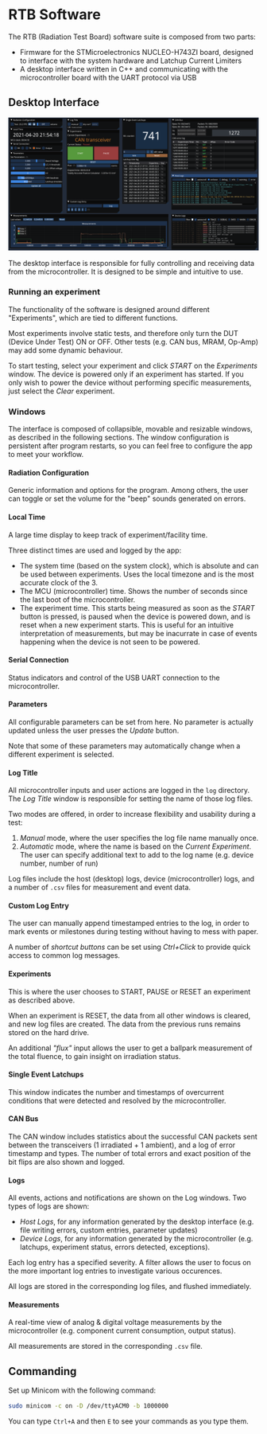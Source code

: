# RTB Software

The RTB (Radiation Test Board) software suite is composed from two parts:
- Firmware for the STMicroelectronics NUCLEO-H743ZI board, designed to interface with the system hardware and Latchup Current Limiters
- A desktop interface written in C++ and communicating with the microcontroller board with the UART protocol via USB

## Desktop Interface
![Screenshot](docs/screenshot.png)

The desktop interface is responsible for fully controlling and receiving data from the microcontroller. It is designed to be simple and intuitive to use.

### Running an experiment
The functionality of the software is designed around different "Experiments", which are tied to different functions.

Most experiments involve static tests, and therefore only turn the DUT (Device Under Test) ON or OFF.
Other tests (e.g. CAN bus, MRAM, Op-Amp) may add some dynamic behaviour.

To start testing, select your experiment and click _START_ on the _Experiments_ window. The device is powered only if an experiment has started. If you only wish to power the device without performing specific measurements, just select the _Clear_ experiment.

### Windows

The interface is composed of collapsible, movable and resizable windows, as described in the following sections. The window configuration is persistent after program restarts, so you can feel free to configure the app to meet your workflow.


#### Radiation Configuration
Generic information and options for the program. Among others, the user can toggle or set the volume for the "beep" sounds generated on errors.

#### Local Time
A large time display to keep track of experiment/facility time.

Three distinct times are used and logged by the app:
- The system time (based on the system clock), which is absolute and can be used between experiments. Uses the local timezone and is the most accurate clock of the 3.
- The MCU (microcontroller) time. Shows the number of seconds since the last boot of the microcontroller.
- The experiment time. This starts being measured as soon as the _START_ button is pressed, is paused when the device is powered down, and is reset when a new experiment starts. This is useful for an intuitive interpretation of measurements, but may be inacurrate in case of events happening when the device is not seen to be powered.

#### Serial Connection
Status indicators and control of the USB UART connection to the microcontroller.

#### Parameters
All configurable parameters can be set from here. No parameter is actually updated unless the user presses the _Update_ button.

Note that some of these parameters may automatically change when a different experiment is selected.

#### Log Title
All microcontroller inputs and user actions are logged in the `log` directory. The _Log Title_ window is responsible for setting the name of those log files.

Two modes are offered, in order to increase flexibility and usability during a test:
1. _Manual_ mode, where the user specifies the log file name manually once.
2. _Automatic_ mode, where the name is based on the _Current Experiment_. The user can specify additional text to add to the log name (e.g. device number, number of run)

Log files include the host (desktop) logs, device (microcontroller) logs, and a number of `.csv` files for measurement and event data.

#### Custom Log Entry
The user can manually append timestamped entries to the log, in order to mark events or milestones during testing without having to mess with paper.

A number of _shortcut buttons_ can be set using _Ctrl+Click_ to provide quick access to common log messages.

#### Experiments
This is where the user chooses to START, PAUSE or RESET an experiment as described above.

When an experiment is RESET, the data from all other windows is cleared, and new log files are created. The data from the previous runs remains stored on the hard drive.

An additional _"flux"_ input allows the user to get a ballpark measurement of the total fluence, to gain insight on irradiation status.

#### Single Event Latchups
This window indicates the number and timestamps of overcurrent conditions that were detected and resolved by the microcontroller.

#### CAN Bus
The CAN window includes statistics about the successful CAN packets sent between the transceivers (1 irradiated + 1 ambient), and a log of error timestamp and types. The number of total errors and exact position of the bit flips are also shown and logged.

#### Logs
All events, actions and notifications are shown on the Log windows. Two types of logs are shown:
- _Host Logs_, for any information generated by the desktop interface (e.g. file writing errors, custom entries, parameter updates)
- _Device Logs_, for any information generated by the microcontroller (e.g. latchups, experiment status, errors detected, exceptions).

Each log entry has a specified severity. A filter allows the user to focus on the more important log entries to investigate various occurences.

All logs are stored in the corresponding log files, and flushed immediately.

#### Measurements
A real-time view of analog & digital voltage measurements by the microcontroller (e.g. component current consumption, output status).

All measurements are stored in the corresponding `.csv` file.

## Commanding

Set up Minicom with the following command:
```bash
sudo minicom -c on -D /dev/ttyACM0 -b 1000000
```

You can type `Ctrl+A` and then `E` to see your commands as you type them.
